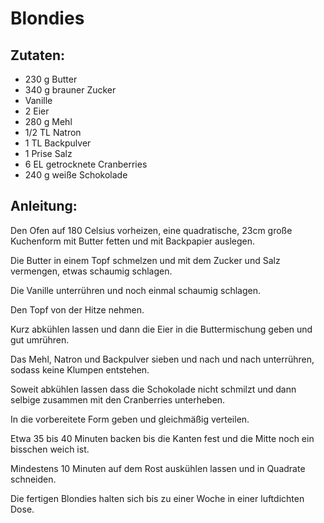 Blondies
===


Zutaten:
---
- 230 g Butter
- 340 g brauner Zucker
-   Vanille
- 2  Eier
- 280 g Mehl
- 1/2 TL Natron
- 1 TL Backpulver
- 1 Prise Salz
- 6 EL getrocknete Cranberries
- 240 g weiße Schokolade

Anleitung:
---
Den Ofen auf 180 Celsius vorheizen, eine quadratische, 23cm große Kuchenform mit Butter fetten und mit Backpapier auslegen.

Die Butter in einem Topf schmelzen und mit dem Zucker und Salz vermengen, etwas schaumig schlagen.

Die Vanille unterrühren und noch einmal schaumig schlagen.

Den Topf von der Hitze nehmen.

Kurz abkühlen lassen und dann die Eier in die Buttermischung geben und gut umrühren.

Das Mehl, Natron und Backpulver sieben und nach und nach unterrühren, sodass keine Klumpen entstehen.

Soweit abkühlen lassen dass die Schokolade nicht schmilzt und dann selbige zusammen mit den Cranberries unterheben.

In die vorbereitete Form geben und gleichmäßig verteilen.

Etwa 35 bis 40 Minuten backen bis die Kanten fest und die Mitte noch ein bisschen weich ist.

Mindestens 10 Minuten auf dem Rost auskühlen lassen und in Quadrate schneiden.

Die fertigen Blondies halten sich bis zu einer Woche in einer luftdichten Dose.